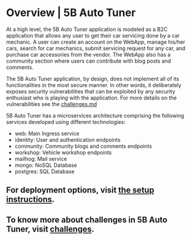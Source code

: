 Overview | 5B Auto Tuner
================

At a high level, the 5B Auto Tuner application is modeled as a B2C application that allows any user to get their car servicing done by a car mechanic. A user can create an account on the WebApp, manage his/her cars, search for car mechanics, submit servicing request for any car, and purchase car accessories from the vendor. The WebApp also has a community section where users can contribute with blog posts and comments.

The 5B Auto Tuner application, by design, does not implement all of its functionalities in the most secure manner. In other words, it deliberately exposes security vulnerabilities that can be exploited by any security enthusiast who is playing with the application. For more details on the vulnerabilities see the [challenges.md][0]

5B Auto Tuner has a microservices architecture comprising the following services developed using different technologies: 

* web: Main Ingress service
* identity: User and authentication endpoints
* community: Community blogs and comments endpoints
* workshop: Vehicle workshop endpoints
* mailhog: Mail service
* mongo: NoSQL Database
* postgres: SQL Database

[0]: ./challenges.md


For deployment options, visit [the setup instructions](setup.md).
---

To know more about challenges in 5B Auto Tuner, visit [challenges].
----

[challenges]: challenges.md
[overview]: docs/overview.md
[setup-k8s]: docs/setup.md#kubernetes-minikube
[vagrant]: https://www.vagrantup.com/downloads
[virtualbox]: https://www.virtualbox.org/wiki/Downloads
